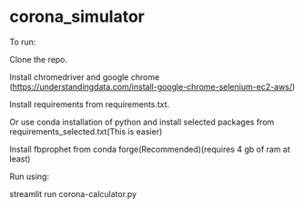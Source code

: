 # corona_simulator

To run:

Clone the repo.

Install chromedriver and google chrome (https://understandingdata.com/install-google-chrome-selenium-ec2-aws/)

Install requirements from requirements.txt.
 
Or use conda installation of python and install selected packages from requirements_selected.txt(This is easier)

Install fbprophet from conda forge(Recommended)(requires 4 gb of ram at least)

Run using:

streamlit run corona-calculator.py
